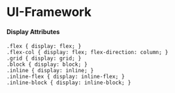 # UI-Framework 

#### Display Attributes

``` 
.flex { display: flex; }
.flex-col { display: flex; flex-direction: column; }
.grid { display: grid; }
.block { display: block; }
.inline { display: inline; }
.inline-flex { display: inline-flex; }
.inline-block { display: inline-block; } 
```
